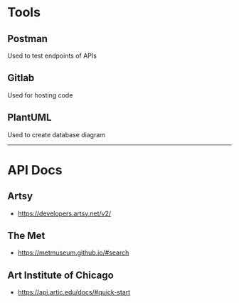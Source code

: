 # Tools
## Postman
Used to test endpoints of APIs
## Gitlab
Used for hosting code
## PlantUML
Used to create database diagram

---
# API Docs
## Artsy
- https://developers.artsy.net/v2/
## The Met
- https://metmuseum.github.io/#search
## Art Institute of Chicago
- https://api.artic.edu/docs/#quick-start
